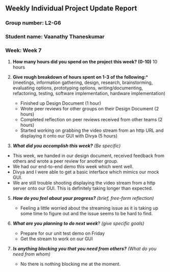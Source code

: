 ## Weekly Individual Project Update Report
### Group number: L2-G6
### Student name: Vaanathy Thaneskumar
### Week: Week 7
1. **How many hours did you spend on the project this week? (0-10)** 
10 hours
2. **Give rough breakdown of hours spent on 1-3 of the following:***
   (meetings, information gathering, design, research, brainstorming, evaluating options, prototyping options, writing/documenting, refactoring, testing, software implementation, hardware implementation)
   - Finished up Design Document (1 hour)
   - Wrote peer reviews for other groups on their Design Document (2 hours)
   - Completed reflection on peer reviews received from other teams (2 hours)
   - Started working on grabbing the video stream from an http URL and displaying it onto our GUI with Divya (5 hours)
   
4. ***What did you accomplish this week?*** _(Be specific)_
- This week, we handed in our design document, received feedback from others and wrote a peer review for another group.
- We had our end-to-end demo this week which went well.
- Divya and I were able to get a basic interface which mimics our mock GUI.
- We are still trouble shooting displaying the video stream from a http server onto our GUI. This is definitely taking longer than expected.

5. ***How do you feel about your progress?*** _(brief, free-form reflection)_
    - Feeling a little worried about the streaming issue as it is taking up some time to figure out and the issue seems to be hard to find.
    
6. ***What are you planning to do next week***? _(give specific goals)_
   - Prepare for our unit test demo on Friday
   - Get the stream to work on our GUI
    
8. ***Is anything blocking you that you need from others?*** _(What do you need from whom)_
   - No there is nothing blocking me at the moment. 


